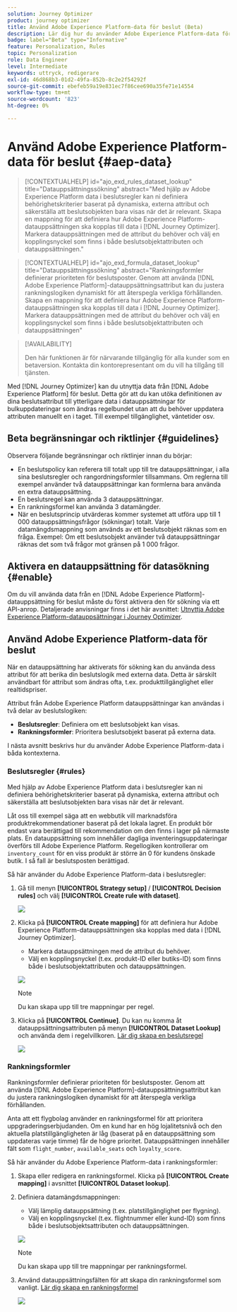 ```yaml
---
solution: Journey Optimizer
product: journey optimizer
title: Använd Adobe Experience Platform-data för beslut (Beta)
description: Lär dig hur du använder Adobe Experience Platform-data för att fatta beslut.
badge: label="Beta" type="Informative"
feature: Personalization, Rules
topic: Personalization
role: Data Engineer
level: Intermediate
keywords: uttryck, redigerare
exl-id: 46d868b3-01d2-49fa-852b-8c2e2f54292f
source-git-commit: ebefeb59a19e831ec7f86cee690a35fe71e14554
workflow-type: tm+mt
source-wordcount: '823'
ht-degree: 0%

---
```


# Använd Adobe Experience Platform-data för beslut {#aep-data}

>[!CONTEXTUALHELP]
>id="ajo_exd_rules_dataset_lookup"
>title="Datauppsättningssökning"
>abstract="Med hjälp av Adobe Experience Platform data i beslutsregler kan ni definiera behörighetskriterier baserat på dynamiska, externa attribut och säkerställa att beslutsobjekten bara visas när det är relevant. Skapa en mappning för att definiera hur Adobe Experience Platform-datauppsättningen ska kopplas till data i [!DNL Journey Optimizer]. Markera datauppsättningen med de attribut du behöver och välj en kopplingsnyckel som finns i både beslutsobjektattributen och datauppsättningen."

>[!CONTEXTUALHELP]
>id="ajo_exd_formula_dataset_lookup"
>title="Datauppsättningssökning"
>abstract="Rankningsformler definierar prioriteten för beslutsposter. Genom att använda [!DNL Adobe Experience Platform]-datauppsättningsattribut kan du justera rankningslogiken dynamiskt för att återspegla verkliga förhållanden. Skapa en mappning för att definiera hur Adobe Experience Platform-datauppsättningen ska kopplas till data i [!DNL Journey Optimizer]. Markera datauppsättningen med de attribut du behöver och välj en kopplingsnyckel som finns i både beslutsobjektattributen och datauppsättningen"

>[!AVAILABILITY]
>
>Den här funktionen är för närvarande tillgänglig för alla kunder som en betaversion. Kontakta din kontorepresentant om du vill ha tillgång till tjänsten.

Med [!DNL Journey Optimizer] kan du utnyttja data från [!DNL Adobe Experience Platform] för beslut. Detta gör att du kan utöka definitionen av dina beslutsattribut till ytterligare data i datauppsättningar för bulkuppdateringar som ändras regelbundet utan att du behöver uppdatera attributen manuellt en i taget. Till exempel tillgänglighet, väntetider osv.

## Beta begränsningar och riktlinjer {#guidelines}

Observera följande begränsningar och riktlinjer innan du börjar:

* En beslutspolicy kan referera till totalt upp till tre datauppsättningar, i alla sina beslutsregler och rangordningsformler tillsammans. Om reglerna till exempel använder två datauppsättningar kan formlerna bara använda en extra datauppsättning.
* En beslutsregel kan använda 3 datauppsättningar.
* En rankningsformel kan använda 3 datamängder.
* När en beslutsprincip utvärderas kommer systemet att utföra upp till 1 000 datauppsättningsfrågor (sökningar) totalt. Varje datamängdsmappning som används av ett beslutsobjekt räknas som en fråga. Exempel: Om ett beslutsobjekt använder två datauppsättningar räknas det som två frågor mot gränsen på 1 000 frågor.

## Aktivera en datauppsättning för datasökning {#enable}

Om du vill använda data från en [!DNL Adobe Experience Platform]-datauppsättning för beslut måste du först aktivera den för sökning via ett API-anrop. Detaljerade anvisningar finns i det här avsnittet: [Utnyttja Adobe Experience Platform-datauppsättningar i Journey Optimizer](../data/lookup-aep-data.md).

## Använd Adobe Experience Platform-data för beslut

När en datauppsättning har aktiverats för sökning kan du använda dess attribut för att berika din beslutslogik med externa data. Detta är särskilt användbart för attribut som ändras ofta, t.ex. produkttillgänglighet eller realtidspriser.

Attribut från Adobe Experience Platform datauppsättningar kan användas i två delar av beslutslogiken:

* **Beslutsregler**: Definiera om ett beslutsobjekt kan visas.
* **Rankningsformler**: Prioritera beslutsobjekt baserat på externa data.

I nästa avsnitt beskrivs hur du använder Adobe Experience Platform-data i båda kontexterna.

### Beslutsregler {#rules}

Med hjälp av Adobe Experience Platform data i beslutsregler kan ni definiera behörighetskriterier baserat på dynamiska, externa attribut och säkerställa att beslutsobjekten bara visas när det är relevant.

Låt oss till exempel säga att en webbutik vill marknadsföra produktrekommendationer baserat på det lokala lagret. En produkt bör endast vara berättigad till rekommendation om den finns i lager på närmaste plats. En datauppsättning som innehåller dagliga inventeringsuppdateringar överförs till Adobe Experience Platform. Regellogiken kontrollerar om `inventory_count` för en viss produkt är större än 0 för kundens önskade butik. I så fall är beslutsposten berättigad.

Så här använder du Adobe Experience Platform-data i beslutsregler:

1. Gå till menyn **[!UICONTROL Strategy setup]** / **[!UICONTROL Decision rules]** och välj **[!UICONTROL Create rule with dataset]**.

   ![](assets/exd-lookup-rule.png)

1. Klicka på **[!UICONTROL Create mapping]** för att definiera hur Adobe Experience Platform-datauppsättningen ska kopplas med data i [!DNL Journey Optimizer].

   * Markera datauppsättningen med de attribut du behöver.
   * Välj en kopplingsnyckel (t.ex. produkt-ID eller butiks-ID) som finns både i beslutsobjektattributen och datauppsättningen.

   ![](assets/exd-lookup-mapping.png)

   >[!NOTE]
   >
   >Du kan skapa upp till tre mappningar per regel.

1. Klicka på **[!UICONTROL Continue]**. Du kan nu komma åt datauppsättningsattributen på menyn **[!UICONTROL Dataset Lookup]** och använda dem i regelvillkoren. [Lär dig skapa en beslutsregel](../experience-decisioning/rules.md#create)

   ![](assets/exd-lookup-menu.png)

### Rankningsformler

Rankningsformler definierar prioriteten för beslutsposter. Genom att använda [!DNL Adobe Experience Platform]-datauppsättningsattribut kan du justera rankningslogiken dynamiskt för att återspegla verkliga förhållanden.

Anta att ett flygbolag använder en rankningsformel för att prioritera uppgraderingserbjudanden. Om en kund har en hög lojalitetsnivå och den aktuella platstillgängligheten är låg (baserat på en datauppsättning som uppdateras varje timme) får de högre prioritet. Datauppsättningen innehåller fält som `flight_number`, `available_seats` och `loyalty_score`.

Så här använder du Adobe Experience Platform-data i rankningsformler:

1. Skapa eller redigera en rankningsformel. Klicka på **[!UICONTROL Create mapping]** i avsnittet **[!UICONTROL Dataset lookup]**.

1. Definiera datamängdsmappningen:

   * Välj lämplig datauppsättning (t.ex. platstillgänglighet per flygning).
   * Välj en kopplingsnyckel (t.ex. flightnummer eller kund-ID) som finns både i beslutsobjektsattributen och datauppsättningen.

   ![](assets/exd-lookup-formula-mapping.png)

   >[!NOTE]
   >
   >Du kan skapa upp till tre mappningar per rankningsformel.

1. Använd datauppsättningsfälten för att skapa din rankningsformel som vanligt. [Lär dig skapa en rankningsformel](../experience-decisioning/exd-ranking-formulas.md#create-ranking-formula)

   ![](assets/exd-lookup-formula-criteria.png)
